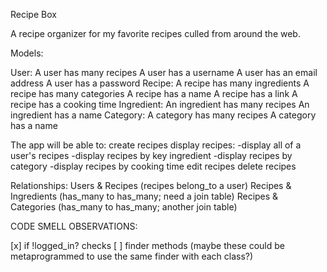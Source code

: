 Recipe Box

A recipe organizer for my favorite recipes culled from around the web.

Models:

User:
  A user has many recipes
  A user has a username
  A user has an email address
  A user has a password
Recipe:
  A recipe has many ingredients
  A recipe has many categories
  A recipe has a name
  A recipe has a link
  A recipe has a cooking time
Ingredient:
  An ingredient has many recipes
  An ingredient has a name
Category:
  A category has many recipes
  A category has a name

The app will be able to:
  create recipes
  display recipes:
    -display all of a user's recipes
    -display recipes by key ingredient
    -display recipes by category
    -display recipes by cooking time
  edit recipes
  delete recipes

Relationships:
  Users & Recipes (recipes belong_to a user)
  Recipes & Ingredients (has_many to has_many; need a join table)
  Recipes & Categories (has_many to has_many; another join table)

CODE SMELL OBSERVATIONS:

[x] if !logged_in? checks
[ ] finder methods (maybe these could be metaprogrammed to use the same finder with each class?)



